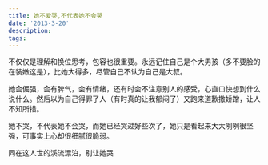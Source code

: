 ```yaml
---
title: 她不爱哭,不代表她不会哭
date: '2013-3-20'
description: 
tags: 
---
```

<p>不仅仅是理解和换位思考，包容也很重要。永远记住自己是个大男孩（多不要脸的在装嫩这是），比她大得多，尽管自己不认为自己是大叔。</p>
<p>她会倔强，会有脾气，会有情绪，还有时会不注意别人的感受，心直口快想到什么说什么。然后以为自己得罪了人（有时真的让我郁闷了）又跑来道歉撒娇蹭，让人不知所措。</p>
<p>她不哭，不代表她不会哭，而她已经哭过好些次了，她只是看起来大大咧咧很坚强，可事实上心却很细腻很脆弱。</p>
<p>同在这人世的溪流漂泊，别让她哭</p>
